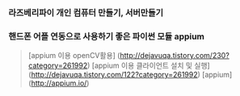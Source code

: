 ### 라즈베리파이 개인 컴퓨터 만들기, 서버만들기
### 핸드폰 어플 연동으로 사용하기 좋은 파이썬 모듈 appium
> [appium 이용 openCV활용] (http://dejavuqa.tistory.com/230?category=261992)
> [appium 이용 클라이언트 설치 및 실행] (http://dejavuqa.tistory.com/122?category=261992)
> [appium] (http://appium.io/)
